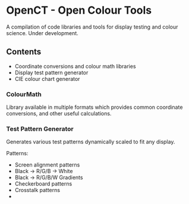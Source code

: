 # OpenCT - Open Colour Tools
A compilation of code libraries and tools for display testing and colour science. Under development.


## Contents
- Coordinate conversions and colour math libraries
- Display test pattern generator
- CIE colour chart generator

### ColourMath
Library available in multiple formats which provides common coordinate conversions, and other useful calculations.

### Test Pattern Generator
Generates various test patterns dynamically scaled to fit any display.

Patterns:
- Screen alignment patterns
- Black -> R/G/B -> White
- Black -> R/G/B/W Gradients
- Checkerboard patterns
- Crosstalk patterns
- 